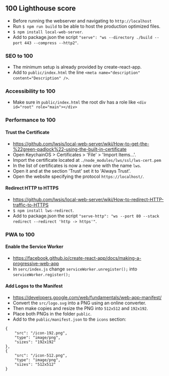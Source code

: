 ## 100 Lighthouse score
- Before running the webserver and navigating to `http://localhost`
- Run `$ npm run build` to be able to host the production optimized files.
- `$ npm install local-web-server`.
- Add to package.json the script `"serve": "ws --directory ./build --port 443 --compress --http2"`.

### SEO to 100
- The minimum setup is already provided by create-react-app.
- Add to `public/index.html` the line `<meta name="description" content="Description" />`.

### Accessibility to 100
- Make sure in `public/index.html` the root div has a role like `<div id="root" role="main"></div>`

### Performance to 100

#### Trust the Certificate
- https://github.com/lwsjs/local-web-server/wiki/How-to-get-the-%22green-padlock%22-using-the-built-in-certificate
- Open KeychainOS > Certificates > 'File' > 'Import Items...'.
- Import the certificate located at `./node_modules/lws/ssl/lws-cert.pem`
- In the list of certificates is now a new one with the name `lws`.
- Open it and at the section 'Trust' set it to 'Always Trust'.
- Open the website specifying the protocol `https://localhost/`.

#### Redirect HTTP to HTTPS
- https://github.com/lwsjs/local-web-server/wiki/How-to-redirect-HTTP-traffic-to-HTTPS
- `$ npm install lws-redirect`.
- Add to package.json the script `"serve-http": "ws --port 80 --stack redirect --redirect 'http -> https'"`.

### PWA to 100

#### Enable the Service Worker
- https://facebook.github.io/create-react-app/docs/making-a-progressive-web-app
- In `serc/index.js` change `serviceWorker.unregister();` into `serviceWorker.register();`

#### Add Logos to the Manifest
- https://developers.google.com/web/fundamentals/web-app-manifest/
- Convert the `src/logo.svg` into a PNG using an online converter.
- Then make copies and resize the PNG into `512x512` and `192x192`.
- Place both PNGs in the folder `public`.
- Add to the `public/manifest.json` to the `icons` section:
```
{
    "src": "/icon-192.png",
    "type": "image/png",
    "sizes": "192x192"
},
{
    "src": "/icon-512.png",
    "type": "image/png",
    "sizes": "512x512"
}
```